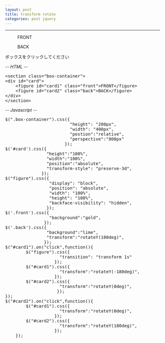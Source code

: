 ```yaml
---
layout: post
title: transform rotate
categories: post jquery
---
```


-----
<section class="box-container">
<div id="card">
	<figure id="card1" class="front">FRONT</figure>
	<figure id="card2" class="back">BACK</figure>
</div>
</section>

<div>
	<div>ボックスをクリックしてください</div>
</div>

<em>-- HTML --</em>
<pre>
&lt;section class="box-container">
&lt;div id="card">
	&lt;figure id="card1" class="front">FRONT&lt;/figure>
	&lt;figure id="card2" class="back">BACK&lt;/figure>
&lt;/div>
&lt;/section>
</pre>
<em>-- Javascript --</em>
<pre>
$(".box-container").css({
                         "height": "200px",
                         "width": "400px",
                         "postion":"relative",
                         "perspective":"800px"
                       });
$('#card').css({
                "height":"100%",
                "width":"100%",
                "position":"absolute",
                "transform-style": "preserve-3d",
              });
$("figure").css({
                 "display": "block",
                 "position": "absolute",
                 "width": "100%",
                 "height": "100%",
                 "backface-visibility": "hidden",
                });
$('.front').css({
                 "background":"gold",
               });
$('.back').css({
                "background":"lime",
                "transform":"rotateY(180deg)",
               });
$("#card1").on("click",function(){
		$("figure").css({
                     "transition": "transform 1s"
                   });
		$("#card1").css({
                     "transform":"rotateY(-180deg)",
                   });
		$("#card2").css({
                     "transform":"rotateY(0deg)",
                    });
});
$("#card2").on("click",function(){
		$("#card1").css({
                     "transform":"rotateY(0deg)",
                   });
		$("#card2").css({
                     "transform":"rotateY(180deg)",
                   });
	});
</pre>

<script src="{{site.url}}/js/jquery.js"></script>
<script src="{{site.url}}/assets/googlecodeprettify/prettify.js"></script>

<script type="text/javascript">
var $window = $(window)
// make code pretty
window.prettyPrint && prettyPrint()
$('pre').addClass('prettyprint');
  prettyPrint();
	$('pre').css({"background":"#000",
		             "font-size":"1.1em",
		                "border":"0px"}
		          );

$(".box-container").css({
	  "height": "200px",
	  "width": "400px",
	  "postion":"relative",
	  "perspective":"800px"
})	

$('#card').css({
								"height":"100%",
								"width":"100%",
								"position":"absolute",
								"transform-style": "preserve-3d",
							});

$("figure").css({
	               "display": "block",
                 "position": "absolute",
                 "width": "100%",
                 "height": "100%",
                 "backface-visibility": "hidden",
});

$('.front').css({
								"background":"gold",
							});
$('.back').css({
								"background":"lime",
								"transform":"rotateY(180deg)",
							});

$("#card1").on("click",function(){
		$("figure").css({
  									 "transition": "transform 1s"
							     })

		$("#card1").css({
										"transform":"rotateY(-180deg)",
										});
		$("#card2").css({
										"transform":"rotateY(0deg)",
									});
	});
$("#card2").on("click",function(){
		$("#card1").css({
										"transform":"rotateY(0deg)",
									});
		$("#card2").css({
										"transform":"rotateY(180deg)",
									});
	});

</script>
